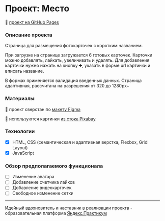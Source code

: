 # Проект: Место

:link: [проект на GitHub Pages](https://uralyanka.github.io/mesto/)

### Описание проекта

Cтраница для размещения фотокарточек с коротким названием.

При загрузке на странице загружается 6 готовых карточек.
Карточки можно добавлять, лайкать, увеличивать и удалять.
Для добавления карточки нужно нажать на кнопку :heavy_plus_sign:, указать в форме url картинки и вписать название.

В формах применяется валидация введенных данных.
Страница адаптивная, рассчитана на разрешения от 320 до 1280px+

### Материалы

:link: проект сверстан по [макету Figma](https://www.figma.com/file/2cn9N9jSkmxD84oJik7xL7/JavaScript.-Sprint-4?node-id=0%3A1)

:link: используются картинки [из стока Pixabay](https://www.pixabay.com)

### Технологии

- [x] HTML, CSS (cемантическая и адаптивная верстка, Flexbox, Grid Layout)
- [x] JavaScript

### Обзор предполагаемого функционала
- [ ] Изменение аватара
- [ ] Добавление счетчика лайков
- [ ] Добавление видеокарточек
- [ ] Свободное изменение сетки

---
Идейный вдохновитель и наставник в реализации проекта - образовательная платформа [Яндекс.Практикум](https://practicum.yandex.ru/)
